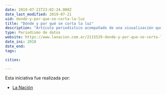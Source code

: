 ```yaml
---
date: 2019-07-21T23:02:24.000Z
date_last_modified: 2019-07-21
uid: donde-y-por-que-se-corta-la-luz
title: "Dónde y por qué se corta la luz"
description: "Artículo periodistico acompañado de una visualización que aborda el tema de los cortes de luz en la ciudad de Buenos Aires en Argentina."
type: Periodismo de datos
website: https://www.lanacion.com.ar/2115529-donde-y-por-que-se-corta-la-luz
date_ini: 2018
date_end: 
tags:

cities: 

---
```


Esta iniciativa fue realizada por:

- [La Nación](/i/la-nacion-arg.html)
